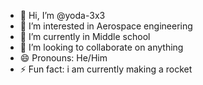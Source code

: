- 👋 Hi, I’m @yoda-3x3
- 👀 I’m interested in Aerospace engineering
- 🌱 I’m currently in Middle school
- 💞️ I’m looking to collaborate on anything
- 😄 Pronouns: He/Him
- ⚡ Fun fact: i am currently making a rocket
